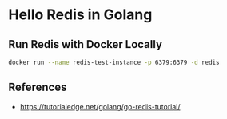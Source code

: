 # Hello Redis in Golang

## Run Redis with Docker Locally 
```bash
docker run --name redis-test-instance -p 6379:6379 -d redis
```

## References
- https://tutorialedge.net/golang/go-redis-tutorial/

